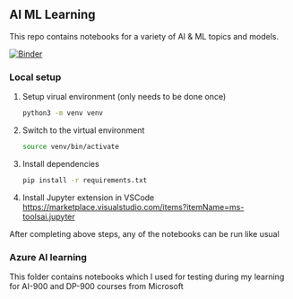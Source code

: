 ## AI ML Learning

This repo contains notebooks for a variety of AI & ML topics and models.

[![Binder](https://mybinder.org/badge_logo.svg)](https://mybinder.org/v2/gh/kernelshreyak/ai-ml-learning/HEAD?urlpath=%2Fdoc%2Ftree%2Fsample.ipynb) 


### Local setup

1. Setup virual environment (only needs to be done once)

   ```bash
   python3 -m venv venv
   ```

2. Switch to the virtual environment

   ```bash
   source venv/bin/activate
   ```

3. Install dependencies

   ```bash
   pip install -r requirements.txt
   ```

4. Install Jupyter extension in VSCode https://marketplace.visualstudio.com/items?itemName=ms-toolsai.jupyter

After completing above steps, any of the notebooks can be run like usual

### Azure AI learning

This folder contains notebooks which I used for testing during my learning for AI-900 and DP-900 courses from Microsoft


